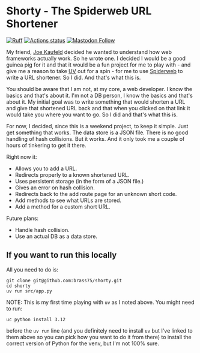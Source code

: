 # Shorty - The Spiderweb URL Shortener

[![Ruff](https://img.shields.io/endpoint?url=https://raw.githubusercontent.com/astral-sh/ruff/main/assets/badge/v2.json)](https://github.com/astral-sh/ruff)
[![Actions status](https://github.com/brass75/shorty/workflows/CI/badge.svg)](https://github.com/astral-sh/ruff/actions)
[![Mastodon Follow](https://img.shields.io/mastodon/follow/109552736199041636?domain=https%3A%2F%2Ftwit.social&style=flat)](https://twit.social/@brass75)

My friend, [Joe Kaufeld](https://fosstodon.org/@itsthejoker) decided he wanted to
understand how web frameworks actually work. So he wrote one. I decided I would be a 
good guinea pig for it and that it would be a fun project for me to play with - and
give me a reason to take [UV](https://docs.astral.sh/uv/) out for a spin - for me to
use [Spiderweb](https://itsthejoker.github.io/spiderweb/#/) to write a URL shortener.
So I did. And that's what this is.

You should be aware that I am not, at my core, a web developer. I know the basics and 
that's about it. I'm not a DB person, I know the basics and that's about it. My
initial goal was to write something that would shorten a URL and give that shortened
URL back and that when you clicked on that link it would take you where you want to 
go. So I did and that's what this is.

For now, I decided, since this is a weekend project, to keep it simple. Just get 
something that works. The data store is a JSON file. There is no good handling of
hash collisions. But it works. And it only took me a couple of hours of tinkering
to get it there.

Right now it:
- Allows you to add a URL.
- Redirects properly to a known shortened URL.
- Uses persistent storage (in the form of a JSON file.)
- Gives an error on hash collision.
- Redirects back to the add route page for an unknown short code.
- Add methods to see what URLs are stored.
- Add a method for a custom short URL.

Future plans:
- Handle hash collision.
- Use an actual DB as a data store.

## If you want to run this locally

All you need to do is:

```shell
git clone git@github.com:brass75/shorty.git
cd shorty
uv run src/app.py
```

NOTE: This is my first time playing with `uv` as I noted above. You might need to run:

```shell
uc python install 3.12
```

before the `uv run` line (and you definitely need to install `uv` but I've linked to 
them above so you can pick how you want to do it from there) to install the correct
version of Python for the venv, but I'm not 100% sure.
